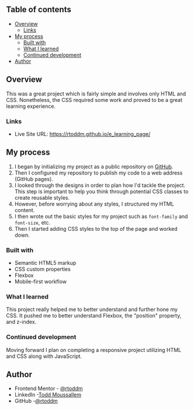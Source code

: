 ## Table of contents

- [Overview](#overview)
  - [Links](#links)
- [My process](#my-process)
  - [Built with](#built-with)
  - [What I learned](#what-i-learned)
  - [Continued development](#continued-development)
- [Author](#author)

## Overview

This was a great project which is fairly simple and involves only HTML and CSS.  Nonetheless, the CSS required some work and proved to be a great learning experience.  

### Links

- Live Site URL: https://rtoddm.github.io/e_learning_page/

## My process

1. I began by initializing my project as a public repository on [GitHub](https://github.com/rtoddm/e_learning_page).
2. Then I configured my repository to publish my code to a web address (GitHub pages).
3. I looked through the designs in order to plan how I'd tackle the project. This step is important to help you think through potential CSS classes to create reusable styles.
4. However, before worrying about any styles, I structured my HTML content.
5. I then wrote out the basic styles for my project such as `font-family` and `font-size`, etc.
6. Then I started adding CSS styles to the top of the page and worked down.

### Built with

- Semantic HTML5 markup
- CSS custom properties
- Flexbox
- Mobile-first workflow

### What I learned

This project really helped me to better understand and further hone my CSS.  It pushed me to better understand Flexbox, the "position" property, and z-index. 

### Continued development

Moving forward I plan on completing a responsive project utilizing HTML and CSS along with JavaScript.

## Author

- Frontend Mentor - [@rtoddm](https://www.frontendmentor.io/profile/rtoddm)
- LinkedIn -[Todd Moussallem](https://www.linkedin.com/in/todd-m-1a7aa8215)
- GitHub -[@rtoddm](https://rtoddm.github.io/git-repo-gallery/)

